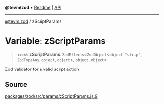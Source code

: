 **@tevm/zod** • [Readme](../README.md) \| [API](../globals.md)

***

[@tevm/zod](../README.md) / zScriptParams

# Variable: zScriptParams

> **`const`** **zScriptParams**: `ZodEffects`\<`ZodObject`\<`object`, `"strip"`, `ZodTypeAny`, `object`, `object`\>, `object`, `object`\>

Zod validator for a valid script action

## Source

[packages/zod/src/params/zScriptParams.js:9](https://github.com/evmts/tevm-monorepo/blob/main/packages/zod/src/params/zScriptParams.js#L9)
